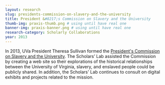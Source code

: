 ```yaml
---
layout: research
slug: presidents-commission-on-slavery-and-the-university
title: President &#8217;s Commission on Slavery and the University
thumb-img: praxis-thumb.png # using until have real one
banner-img: praxis-banner.png # using until have real one
research-category: Scholarly Collaborations
year: 2013
---
```


In 2013, UVa President Theresa Sullivan formed the [President's Commission on Slavery and the University](http://slavery.virginia.edu/). The Scholars’ Lab assisted the Commission by creating a web site so their explorations of the historical relationships between the University of Virginia, slavery, and enslaved people could be publicly shared. In addition, the Scholars' Lab continues to consult on digital exhibits and projects related to the mission.
